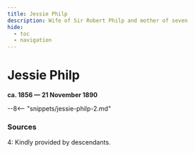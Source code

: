 ```yaml
---
title: Jessie Philp
description: Wife of Sir Robert Philp and mother of seven
hide:
  - toc
  - navigation 
---
```


# Jessie Philp

**ca. 1856 — 21 November 1890**

--8<-- "snippets/jessie-philp-2.md"

### Sources

4: Kindly provided by descendants.
